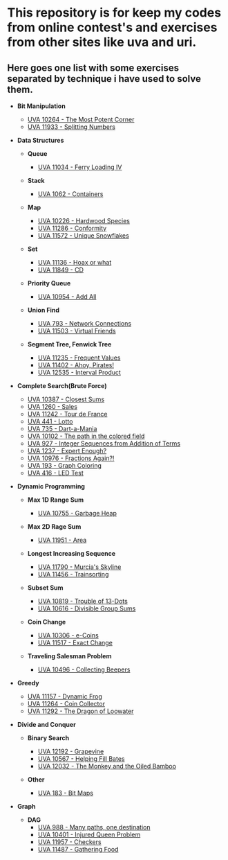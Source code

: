 # This repository is for keep my codes from online contest's and exercises from other sites like uva and uri.

## Here goes one list with some exercises separated by technique i have used to solve them.

*   **Bit Manipulation**

    * [UVA 10264 - The Most Potent Corner](https://uva.onlinejudge.org/external/102/10264.pdf)
    * [UVA 11933 - Splitting Numbers](https://uva.onlinejudge.org/external/119/11933.pdf)
    
*   **Data Structures**

    * **Queue**
    
        * [UVA 11034 - Ferry Loading IV](https://uva.onlinejudge.org/external/110/11034.pdf)

    * **Stack**

        * [UVA 1062 - Containers](https://uva.onlinejudge.org/external/10/1062.pdf)
    
    * **Map**

        * [UVA 10226 - Hardwood Species](https://uva.onlinejudge.org/external/102/10226.pdf)
        * [UVA 11286 - Conformity](https://uva.onlinejudge.org/external/112/11286.pdf)
        * [UVA 11572 - Unique Snowflakes](https://uva.onlinejudge.org/external/115/11572.pdf)

    * **Set**

        * [UVA 11136 - Hoax or what](https://uva.onlinejudge.org/external/111/11136.pdf)
        * [UVA 11849 - CD](https://uva.onlinejudge.org/external/118/11849.pdf)

    * **Priority Queue**

        * [UVA 10954 - Add All](https://uva.onlinejudge.org/external/109/10954.pdf)

    * **Union Find**

        * [UVA 793 - Network Connections](https://uva.onlinejudge.org/external/7/793.pdf)
        * [UVA 11503 - Virtual Friends](https://uva.onlinejudge.org/external/115/11503.pdf)

    * **Segment Tree, Fenwick Tree**

        * [UVA 11235 - Frequent Values](https://uva.onlinejudge.org/external/112/11235.pdf)
        * [UVA 11402 - Ahoy, Pirates!](https://uva.onlinejudge.org/external/114/11402.pdf)
        * [UVA 12535 - Interval Product](https://uva.onlinejudge.org/external/125/12532.pdf)

* **Complete Search(Brute Force)**

    * [UVA 10387 - Closest Sums](https://uva.onlinejudge.org/external/104/10487.pdf)
    * [UVA 1260 - Sales](https://uva.onlinejudge.org/external/12/1260.pdf)
    * [UVA 11242 - Tour de France](https://uva.onlinejudge.org/external/112/11242.pdf)
    * [UVA 441 - Lotto](https://uva.onlinejudge.org/external/4/441.pdf)
    * [UVA 735 - Dart-a-Mania](https://uva.onlinejudge.org/external/7/735.pdf)
    * [UVA 10102 - The path in the colored field](https://uva.onlinejudge.org/external/101/10102.pdf)
    * [UVA 927 - Integer Sequences from Addition of Terms](https://uva.onlinejudge.org/external/9/927.pdf)
    * [UVA 1237 - Expert Enough?](https://uva.onlinejudge.org/external/12/1237.pdf)
    * [UVA 10976 - Fractions Again?!](https://uva.onlinejudge.org/external/109/10976.pdf)
    * [UVA 193 - Graph Coloring](https://uva.onlinejudge.org/external/1/193.pdf)
    * [UVA 416 - LED Test](https://uva.onlinejudge.org/external/4/416.pdf)

* **Dynamic Programming**
    
    * **Max 1D Range Sum**

        * [UVA 10755 - Garbage Heap](https://uva.onlinejudge.org/external/107/10755.pdf)
    
    * **Max 2D Rage Sum**

        * [UVA 11951 - Area](https://uva.onlinejudge.org/external/119/11951.pdf)

    * **Longest Increasing Sequence**

        * [UVA 11790 - Murcia's Skyline](https://uva.onlinejudge.org/index.php?option=com_onlinejudge&Itemid=8&category=24&page=show_problem&problem=2890)
        * [UVA 11456 - Trainsorting](https://uva.onlinejudge.org/index.php?option=com_onlinejudge&Itemid=8&category=24&page=show_problem&problem=2451)

    * **Subset Sum**

        * [UVA 10819 - Trouble of 13-Dots](https://uva.onlinejudge.org/external/108/10819.pdf)
        * [UVA 10616 - Divisible Group Sums](https://uva.onlinejudge.org/external/106/10616.pdf)

    * **Coin Change**

        * [UVA 10306 - e-Coins](https://uva.onlinejudge.org/index.php?option=com_onlinejudge&Itemid=8&page=problem_stats&problemid=1247&category=24)
        * [UVA 11517 - Exact Change](https://uva.onlinejudge.org/external/115/11517.pdf)

    * **Traveling Salesman Problem**

        * [UVA 10496 - Collecting Beepers](https://uva.onlinejudge.org/external/104/10496.pdf)

* **Greedy**

    * [UVA 11157 - Dynamic Frog](https://uva.onlinejudge.org/external/111/11157.pdf)
    * [UVA 11264 - Coin Collector](https://uva.onlinejudge.org/external/112/11264.pdf)
    * [UVA 11292 - The Dragon of Loowater](https://uva.onlinejudge.org/external/112/11292.pdf)

* **Divide and Conquer**

    * **Binary Search**

        * [UVA 12192 - Grapevine](https://uva.onlinejudge.org/external/121/12192.pdf)
        * [UVA 10567 - Helping Fill Bates](https://uva.onlinejudge.org/external/105/10567.pdf)
        * [UVA 12032 - The Monkey and the Oiled Bamboo](https://uva.onlinejudge.org/external/120/12032.pdf)
    
    * **Other**

        * [UVA 183 - Bit Maps](https://uva.onlinejudge.org/external/1/183.pdf)
    
* **Graph**

    * **DAG**
        * [UVA 988 - Many paths, one destination](https://uva.onlinejudge.org/external/9/988.pdf)
        * [UVA 10401 - Injured Queen Problem](https://uva.onlinejudge.org/external/104/10401.pdf)
        * [UVA 11957 - Checkers](https://uva.onlinejudge.org/external/119/11957.pdf)
        * [UVA 11487 - Gathering Food](https://uva.onlinejudge.org/external/114/11487.pdf)